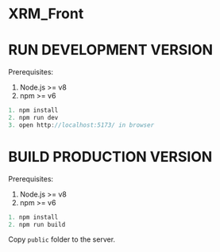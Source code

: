 # XRM_Front
# RUN DEVELOPMENT VERSION
Prerequisites:
1. Node.js >= v8
2. npm     >= v6 

```javascript
1. npm install
2. npm run dev
3. open http://localhost:5173/ in browser
```

# BUILD PRODUCTION VERSION
Prerequisites:
1. Node.js >= v8
2. npm     >= v6 

```javascript
1. npm install
2. npm run build
```
Copy `public` folder to the server. 